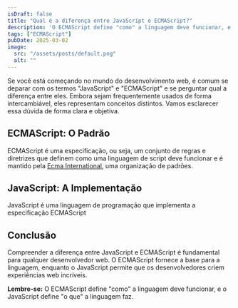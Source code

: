 ```yaml
---
isDraft: false
title: "Qual é a diferença entre JavaScript e ECMAScript?"
description: 'O ECMAScript define "como" a linguagem deve funcionar, e o JavaScript define "o que" a linguagem faz.'
tags: ["ECMAScript"]
pubDate: 2025-03-02
image:
  src: "/assets/posts/default.png"
  alt: ""
---
```


Se você está começando no mundo do desenvolvimento web, é comum se deparar com os termos "JavaScript" e "ECMAScript" e se perguntar qual a diferença entre eles. Embora sejam frequentemente usados de forma intercambiável, eles representam conceitos distintos. Vamos esclarecer essa dúvida de forma clara e objetiva.

## ECMAScript: O Padrão

ECMAScript é uma especificação, ou seja, um conjunto de regras e diretrizes que definem como uma linguagem de script deve funcionar e é mantido pela [Ecma International](https://ecma-international.org/), uma organização de padrões.

## JavaScript: A Implementação

JavaScript é uma linguagem de programação que implementa a especificação ECMAScript

## Conclusão

Compreender a diferença entre JavaScript e ECMAScript é fundamental para qualquer desenvolvedor web. O ECMAScript fornece a base para a linguagem, enquanto o JavaScript permite que os desenvolvedores criem experiências web incríveis.

**Lembre-se:** O ECMAScript define "como" a linguagem deve funcionar, e o JavaScript define "o que" a linguagem faz.
